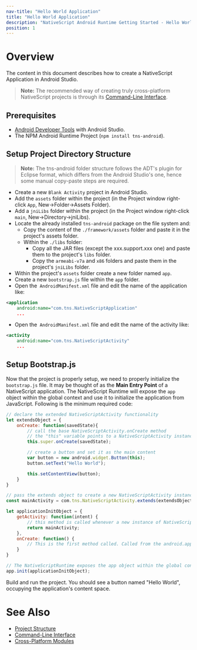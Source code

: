 ```yaml
---
nav-title: "Hello World Application"
title: "Hello World Application"
description: "NativeScript Android Runtime Getting Started - Hello World"
position: 1
---
```


# Overview
The content in this document describes how to create a NativeScript Application in Android Studio.
> **Note:** The recommended way of creating truly cross-platform NativeScript projects is through its [Command-Line Interface](https://github.com/NativeScript/nativescript-cli).

## Prerequisites
* [Android Developer Tools](http://developer.android.com/sdk/index.html) with Android Studio.
* The NPM Android Runtime Project (`npm install tns-android`).

## Setup Project Directory Structure
> **Note:** The tns-android folder structure follows the ADT's plugin for Eclipse format, which differs from the Android Studio's one, hence some manual copy-paste steps are required.

* Create a new `Blank Activity` project in Android Studio.
* Add the `assets` folder within the project (in the Project window right-click `App`, New->Folder->Assets Folder).
* Add a `jniLibs` folder within the project (in the Project window right-click `main`, New->Directory->jniLibs).
* Locate the already installed `tns-android` package on the file system and:
	* Copy the content of the `./framework/assets` folder and paste it in the project's assets folder.
	* Within the `./libs` folder:
		* Copy all the JAR files (except the xxx.support.xxx one) and paste them to the project's `libs` folder.
		* Copy the `armeabi-v7a` and `x86` folders and paste them in the project's `jniLibs` folder.
* Within the project's `assets` folder create a new folder named `app`.
* Create a new `bootstrap.js` file within the `app` folder.
* Open the` AndroidManifest.xml` file and edit the name of the application like: 
```XML
<application
    android:name="com.tns.NativeScriptApplication"
    ...
```
* Open the` AndroidManifest.xml` file and edit the name of the activity like:
```XML
<activity
    android:name="com.tns.NativeScriptActivity"
    ...
```

## Setup Bootstrap.js
Now that the project is properly setup, we need to properly initialize the `bootstrap.js` file. It may be thought of as the **Main Entry Point** of a NativeScript application. The NativeScript Runtime will expose the `app` object within the global context and use it to initialize the application from JavaScript. Following is the minimum required code:

```JavaScript
// declare the extended NativeScriptActivity functionality
let extendsObject = {
	onCreate: function(savedState){
		// call the base NativeScriptActivity.onCreate method
		// the "this" variable points to a NativeScriptActivity instance
		this.super.onCreate(savedState);

		// create a button and set it as the main content
		var button = new android.widget.Button(this);
		button.setText("Hello World");

		this.setContentView(button);
	}
}

// pass the extends object to create a new NativeScriptActivity instance
const mainActivity = com.tns.NativeScriptActivity.extends(extendsObject);

let applicationInitObject = {
	getActivity: function(intent) {
		// this method is called whenever a new instance of NativeScriptActivity is about to be created
		return mainActivity;
	},
	onCreate: function() {
		// This is the first method called. Called from the android.app.Application.onCreate method.
	} 
}

// The NativeScriptRuntime exposes the app object within the global context
app.init(applicationInitObject);

```
Build and run the project. You should see a button named "Hello World", occupying the application's content space.

# See Also
* [Project Structure](./project-structure.md)
* [Command-Line Interface](https://github.com/NativeScript/nativescript-cli)
* [Cross-Platform Modules](https://github.com/NativeScript/docs)